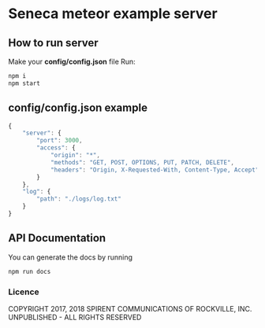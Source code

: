 # Seneca meteor example server

## How to run server

Make your **config/config.json** file
Run: 
``` bash
npm i
npm start
```


## config/config.json example

``` javascript
{
    "server": {
        "port": 3000,
        "access": {
            "origin": "*",
            "methods": "GET, POST, OPTIONS, PUT, PATCH, DELETE",
            "headers": "Origin, X-Requested-With, Content-Type, Accept"
        }
    },
    "log": {
        "path": "./logs/log.txt"
    }
}
```

## API Documentation

You can generate the docs by running

``` bash
npm run docs
```

### Licence
COPYRIGHT 2017, 2018 SPIRENT COMMUNICATIONS OF ROCKVILLE, INC. UNPUBLISHED - ALL RIGHTS RESERVED